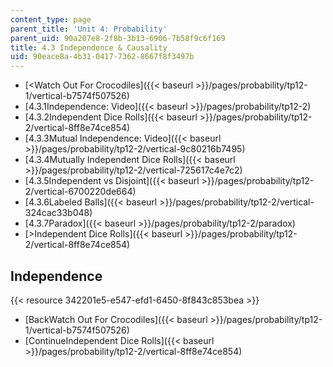 ```yaml
---
content_type: page
parent_title: 'Unit 4: Probability'
parent_uid: 90a207e8-2f8b-3b13-6906-7b58f9c6f169
title: 4.3 Independence & Causality
uid: 90eace8a-4b31-0417-7362-8667f8f3497b
---
```


*   [<Watch Out For Crocodiles]({{< baseurl >}}/pages/probability/tp12-1/vertical-b7574f507526)
*   [4.3.1Independence: Video]({{< baseurl >}}/pages/probability/tp12-2)
*   [4.3.2Independent Dice Rolls]({{< baseurl >}}/pages/probability/tp12-2/vertical-8ff8e74ce854)
*   [4.3.3Mutual Independence: Video]({{< baseurl >}}/pages/probability/tp12-2/vertical-9c80216b7495)
*   [4.3.4Mutually Independent Dice Rolls]({{< baseurl >}}/pages/probability/tp12-2/vertical-725617c4e7c2)
*   [4.3.5Independent vs Disjoint]({{< baseurl >}}/pages/probability/tp12-2/vertical-6700220de664)
*   [4.3.6Labeled Balls]({{< baseurl >}}/pages/probability/tp12-2/vertical-324cac33b048)
*   [4.3.7Paradox]({{< baseurl >}}/pages/probability/tp12-2/paradox)
*   [\>Independent Dice Rolls]({{< baseurl >}}/pages/probability/tp12-2/vertical-8ff8e74ce854)

Independence
------------

{{< resource 342201e5-e547-efd1-6450-8f843c853bea >}}

*   [BackWatch Out For Crocodiles]({{< baseurl >}}/pages/probability/tp12-1/vertical-b7574f507526)
*   [ContinueIndependent Dice Rolls]({{< baseurl >}}/pages/probability/tp12-2/vertical-8ff8e74ce854)